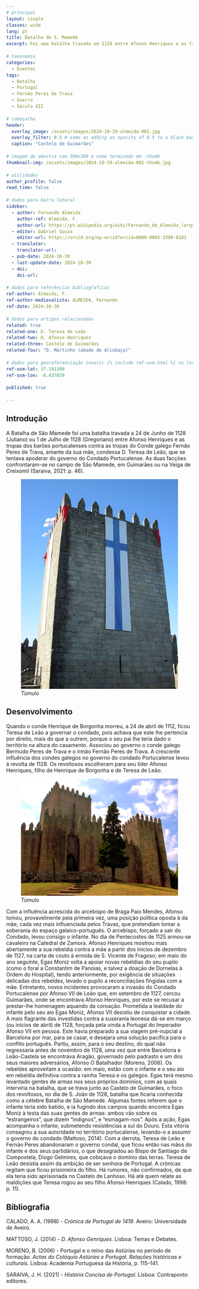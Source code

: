 ```yaml
---
# principal
layout: single
classes: wide
lang: pt
title: Batalha de S. Mamede
excerpt: Foi uma batalha travada em 1128 entre Afonso Henriques e as tropas dos barões portucalenses contra as tropas do Conde galego Fernão Peres de Trava, amante da sua mãe, condessa D. Teresa de Leão.

# taxonomia
categories:
  - Eventos
tags:
  - Batalha
  - Portugal
  - Fernão Peres de Trava
  - Guerra
  - Século XII

# cabeçalho
header:
  overlay_image: /assets/images/2024-10-29-almeida-002.jpg
  overlay_filter: 0.5 # same as adding an opacity of 0.5 to a black background
  caption: "Castelo de Guimarães"

# imagem de amostra com 300x300 e nome terminado em -thumb
thumbnail-img: /assets/images/2024-10-29-almeida-002-thumb.jpg

# utilidades
author_profile: false
read_time: false

# dados para barra lateral
sidebar:
  - author: Fernando Almeida
    author-ref: Almeida, F.
    author-url: https://pt.wikipedia.org/wiki/Fernando_de_Almeida_(arque%C3%B3logo)
  - editor: Gabriel Souza
    editor-url: https://orcid.org/my-orcid?orcid=0000-0003-3390-8181
  - translator: 
    translator-url:
  - pub-date: 2024-10-30
  - last-update-date: 2024-10-30
  - doi: 
    doi-url:

# dados para referências bibliogŕaficas
ref-author: Almeida, F.
ref-author-medievalista: ALMEIDA, Fernando
ref-date: 2024-10-30

# dados para artigos relacionados
related: true
related-one: D. Teresa de Leão 
related-two: D. Afonso Henriques
related-three: Castelo de Guimarães
related-four: "D. Martinho (abade de Alcobaça)"

# dados para georeferenciação inserir {% include ref-osm.html %} no local onde é para surgir mapa
ref-osm-lat: 37.191100
ref-osm-lon: -8.437859

published: true

---
```


## Introdução
A Batalha de São Mamede foi uma batalha travada a 24 de Junho de 1128 (Juliano) ou 1 de Julho de 1128 (Gregoriano) entre Afonso Henriques e as tropas dos barões portucalenses contra as tropas do Conde galego Fernão Peres de Trava, amante da sua mãe, condessa D. Teresa de Leão, que se tentava apoderar do governo do Condado Portucalense. As duas facções confrontaram-se no campo de São Mamede, em Guimarães ou na Veiga de Creixomil (Saraiva, 2021: p. 46).

<figure>
    <a href="/assets/images/2024-10-29-almeida-001.jpg"><img src="/assets/images/2024-10-29-almeida-001.jpg"></a>
    <figcaption>Túmulo</figcaption>        
</figure>

## Desenvolvimento
Quando o conde Henrique de Borgonha morreu, a 24 de abril de 1112, ficou Teresa de Leão a governar o condado, pois achava que este lhe pertencia por direito, mais do que a outrem, porque o seu pai lhe teria dado o território na altura do casamento. Associou ao governo o conde galego Bermudo Peres de Trava e o irmão Fernão Peres de Trava. A crescente influência dos condes galegos no governo do condado Portucalense levou à revolta de 1128. Os revoltosos escolheram para seu líder Afonso Henriques, filho de Henrique de Borgonha e de Teresa de Leão.

<figure>
    <a href="/assets/images/2024-10-29-almeida-002.jpg"><img src="/assets/images/2024-10-29-almeida-002.jpg"></a>
    <figcaption>Túmulo</figcaption>        
</figure>

Com a influência acrescida do arcebispo de Braga Paio Mendes, Afonso tomou, provavelmente pela primeira vez, uma posição política oposta à da mãe, cada vez mais influenciada pelos Travas, que pretendiam tomar a soberania do espaço galaico-português. O arcebispo, forçado a sair do Condado, levou consigo o infante. No dia de Pentecostes de 1125 armou-se cavaleiro na Catedral de Zamora.
Afonso Henriques mostrou mais abertamente a sua rebeldia contra a mãe a partir dos inícios de dezembro de 1127, na carta de couto à ermida de S. Vicente de Fragoso; em maio do ano seguinte, Egas Moniz volta a apoiar novas rebeldias do seu pupilo (como o foral a Constantim de Panoias, e talvez a doação de Dornelas à Ordem do Hospital), tendo anteriormente, por exigência de situações delicadas dos rebeldes, levado o pupilo a reconciliações fingidas com a mãe.
Entretanto, novos incidentes provocaram a invasão do Condado Portucalense por Afonso VII de Leão que, em setembro de 1127, cercou Guimarães, onde se encontrava Afonso Henriques, por este se recusar a prestar-lhe homenagem aquando da coroação. Prometida a lealdade do infante pelo seu aio Egas Moniz, Afonso VII desistiu de conquistar a cidade.
A mais flagrante das investidas contra a suserania leonesa dá-se em março (ou inícios de abril) de 1128, forçada pela vinda a Portugal do Imperador Afonso VII em pessoa. Este havia preparado a sua viagem pré-nupcial a Barcelona por mar, para se casar, e desejara uma solução pacífica para o conflito português. Partiu, assim, para o seu destino, do qual não regressaria antes de novembro de 1128, uma vez que entre Barcelona e Leão-Castela se encontrava Aragão, governado pelo padrasto e um dos seus maiores adversários, Afonso O Batalhador (Moreno, 2006).
Os rebeldes aproveitam a ocasião: em maio, estão com o infante e o seu aio em rebeldia definitiva contra a rainha Teresa e os galegos. Egas terá mesmo levantado gentes de armas nos seus próprios domínios, com as quais interviria na batalha, que se trava junto ao Castelo de Guimarães, o foco dos revoltosos, no dia de S. João de 1128, batalha que ficaria conhecida como a célebre Batalha de São Mamede. Algumas fontes referem que o infante teria sido batido, e ia fugindo dos campos quando encontra Egas Moniz à testa das suas gentes de armas: ambos vão sobre os “estrangeiros”, que dizem “indignos”, e “esmagam-nos”. Após a ação, Egas acompanha o infante, submetendo resistências a sul do Douro. Esta vitória consagrou a sua autoridade no território portucalense, levando-o a assumir o governo do condado (Mattoso, 2014).
Com a derrota, Teresa de Leão e Fernão Peres abandonaram o governo condal, que ficou então nas mãos do infante e dos seus partidários, o que desagradou ao Bispo de Santiago de Compostela, Diogo Gelmires, que cobiçava o domínio das terras. Teresa de Leão desistia assim da ambição de ser senhora de Portugal. A crónicas regitam que ficou prisioneira do filho. Há rumores, não confirmados, de que ela teria sido aprisionada no Castelo de Lanhoso. Há até quem relate as maldições que Teresa rogou ao seu filho Afonso Henriques (Calado, 1998: p. 11). 

## Bibliografia
CALADO, A. A. (1998) - *Crónica de Portugal de 1419*. Aveiro: Universidade de Aveiro.

MATTOSO, J. (2014) - *D. Afonso Genriques*. Lisboa: Temas e Debates.

MORENO, B. (2006) - Portugal e o reino das Astúrias no período de formação. *Actas do Colóquio Astúrias e Portugal. Relações históricas e culturais*. Lisboa: Academia Portuguesa da História, p. 115–141. 

SARAIVA, J. H. (2021) - *História Concisa de Portugal*. Lisboa: Contraponto editores.  
